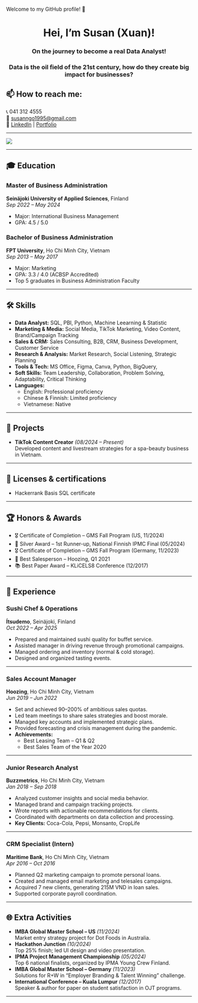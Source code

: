 Welcome to my GitHub profile! 👋

<h1 align="center"> Hei, I’m Susan (Xuan)! </h1>
<h3 align="center"> On the journey to become a real Data Analyst! </h3>
<h3 align="center"> Data is the oil field of the 21st century, how do they create big impact for businesses? </h3>

## 📫 How to reach me: 
📞 041 312 4555  
📧 susanngo1995@gmail.com  
🔗 [LinkedIn](https://www.linkedin.com/in/susan95/) | [Portfolio](https://xuanho.notion.site/Hei-I-m-Susan-Xuan-15d4eaed5dbe802c8d5ddb35dbc4ba8b)

---
<a href="https://github.com/hothanhxuan/SQL-Data-Interview-Questions/">  
  <!-- Change the `github-readme-stats.anuraghazra1.vercel.app` to `github-readme-stats.vercel.app`  -->
  <img align="center" src="https://github-readme-stats.anuraghazra1.vercel.app/api/pin/?username=iposoon&repo=SQL-Practice-Collection&theme=radical" />
</a> 

---

## 🎓 Education

### **Master of Business Administration**  
**Seinäjoki University of Applied Sciences**, Finland  
*Sep 2022 – May 2024*  
- Major: International Business Management  
- GPA: 4.5 / 5.0  

### **Bachelor of Business Administration**  
**FPT University**, Ho Chi Minh City, Vietnam  
*Sep 2013 – May 2017*  
- Major: Marketing  
- GPA: 3.3 / 4.0 (ACBSP Accredited)  
- Top 5 graduates in Business Administration Faculty

---

## 🛠 Skills

- **Data Analyst:** SQL, PBI, Python, Machine Leearning & Statistic  
- **Marketing & Media:** Social Media, TikTok Marketing, Video Content, Brand/Campaign Tracking  
- **Sales & CRM:** Sales Consulting, B2B, CRM, Business Development, Customer Service  
- **Research & Analysis:** Market Research, Social Listening, Strategic Planning  
- **Tools & Tech:** MS Office, Figma, Canva, Python, BigQuery,  
- **Soft Skills:** Team Leadership, Collaboration, Problem Solving, Adaptability, Critical Thinking  
- **Languages:**  
  - English: Professional proficiency  
  - Chinese & Finnish: Limited proficiency  
  - Vietnamese: Native
---

## 📌 Projects

- **TikTok Content Creator** *(08/2024 – Present)*  
  Developed content and livestream strategies for a spa-beauty business in Vietnam.

---

## 🎯 Licenses & certifications

- Hackerrank Basis SQL certificate 

---

## 🏆 Honors & Awards

- 🎖 Certificate of Completion – GMS Fall Program (US, 11/2024)  
- 🥈 Silver Award – 1st Runner-up, National Finnish IPMC Final (05/2024)  
- 🎖 Certificate of Completion – GMS Fall Program (Germany, 11/2023)  
- 🏅 Best Salesperson – Hoozing, Q1 2021  
- 📚 Best Paper Award – KLiCELS8 Conference (12/2017)  

---

## 💼 Experience

### **Sushi Chef & Operations**  
**Ítsudemo**, Seinäjoki, Finland  
*Oct 2022 – Apr 2025*  
- Prepared and maintained sushi quality for buffet service.  
- Assisted manager in driving revenue through promotional campaigns.  
- Managed ordering and inventory (normal & cold storage).  
- Designed and organized tasting events.

---

### **Sales Account Manager**  
**Hoozing**, Ho Chi Minh City, Vietnam  
*Jun 2019 – Jun 2022*  
- Set and achieved 90–200% of ambitious sales quotas.  
- Led team meetings to share sales strategies and boost morale.  
- Managed key accounts and implemented strategic plans.  
- Provided forecasting and crisis management during the pandemic.  
- **Achievements:**  
  - Best Leasing Team – Q1 & Q2  
  - Best Sales Team of the Year 2020

---

### **Junior Research Analyst**  
**Buzzmetrics**, Ho Chi Minh City, Vietnam  
*Jan 2018 – Sep 2018*  
- Analyzed customer insights and social media behavior.  
- Managed brand and campaign tracking projects.  
- Wrote reports with actionable recommendations for clients.  
- Coordinated with departments on data collection and processing.  
- **Key Clients:** Coca-Cola, Pepsi, Monsanto, CropLife

---

### **CRM Specialist (Intern)**  
**Maritime Bank**, Ho Chi Minh City, Vietnam  
*Apr 2016 – Oct 2016*  
- Planned Q2 marketing campaign to promote personal loans.  
- Created and managed email marketing and telesales campaigns.  
- Acquired 7 new clients, generating 215M VND in loan sales.  
- Supported corporate payroll coordination.

---

## 🌐 Extra Activities

- **IMBA Global Master School – US** *(11/2024)*  
  Market entry strategy project for Dot Foods in Australia.  
- **Hackathon Junction** *(10/2024)*  
  Top 25% finish; led UI design and video presentation.  
- **IPMA Project Management Championship** *(05/2024)*  
  Top 6 national finalists, organized by IPMA Young Crew Finland.  
- **IMBA Global Master School – Germany** *(11/2023)*  
  Solutions for R+W in “Employer Branding & Talent Winning” challenge.  
- **International Conference – Kuala Lumpur** *(12/2017)*  
  Speaker & author for paper on student satisfaction in OJT programs.

---
